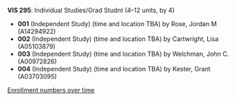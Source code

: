 **VIS 295**: Individual Studies/Grad Studnt (4–12 units, by 4)

- **001** (Independent Study) (time and location TBA) by Rose, Jordan M (A14294922)
- **002** (Independent Study) (time and location TBA) by Cartwright, Lisa (A05103879)
- **003** (Independent Study) (time and location TBA) by Welchman, John C. (A00972826)
- **004** (Independent Study) (time and location TBA) by Kester, Grant (A03703095)

[Enrollment numbers over time](./VIS295.tsv)
